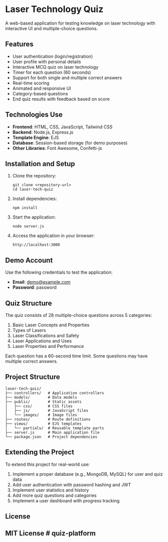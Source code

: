 # Laser Technology Quiz

A web-based application for testing knowledge on laser technology with interactive UI and multiple-choice questions.

## Features

- User authentication (login/registration)
- User profile with personal details
- Interactive MCQ quiz on laser technology
- Timer for each question (60 seconds)
- Support for both single and multiple correct answers
- Real-time scoring
- Animated and responsive UI
- Category-based questions
- End quiz results with feedback based on score

## Technologies Use

- **Frontend**: HTML, CSS, JavaScript, Tailwind CSS
- **Backend**: Node.js, Express.js
- **Template Engine**: EJS
- **Database**: Session-based storage (for demo purposes)
- **Other Libraries**: Font Awesome, Confetti-js

## Installation and Setup

1. Clone the repository:
   ```
   git clone <repository-url>
   cd laser-tech-quiz
   ```

2. Install dependencies:
   ```
   npm install
   ```

3. Start the application:
   ```
   node server.js
   ```

4. Access the application in your browser:
   ```
   http://localhost:3000
   ```

## Demo Account

Use the following credentials to test the application:
- **Email**: demo@example.com
- **Password**: password

## Quiz Structure

The quiz consists of 28 multiple-choice questions across 5 categories:
1. Basic Laser Concepts and Properties
2. Types of Lasers
3. Laser Classifications and Safety
4. Laser Applications and Uses
5. Laser Properties and Performance

Each question has a 60-second time limit. Some questions may have multiple correct answers.

## Project Structure

```
laser-tech-quiz/
├── controllers/   # Application controllers
├── models/        # Data models
├── public/        # Static assets
│   ├── css/       # CSS files
│   ├── js/        # JavaScript files
│   └── images/    # Image files
├── routes/        # Route definitions
├── views/         # EJS templates
│   └── partials/  # Reusable template parts
├── server.js      # Main application file
└── package.json   # Project dependencies
```

## Extending the Project

To extend this project for real-world use:

1. Implement a proper database (e.g., MongoDB, MySQL) for user and quiz data
2. Add user authentication with password hashing and JWT
3. Implement user statistics and history
4. Add more quiz questions and categories
5. Implement a user dashboard with progress tracking

## License

MIT License # quiz-platform
--------------------
